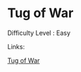 # Tug of War

Difficulty Level : Easy

Links:

[Tug of War](https://www.naukri.com/code360/problems/tug-of-war_985253?topList=love-babbar-dsa-sheet-problems&utm_source=website&utm_medium=affiliate&utm_campaign=450dsatracker)
